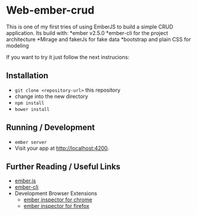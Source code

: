 # Web-ember-crud

This is one of my first tries of using EmberJS to build a simple CRUD application.
Its build with:
	*ember v2.5.0 
	*ember-cli for the project architecture
	*Mirage and fakerJs for fake data
	*bootstrap and plain CSS for modeling


If you want to try it just follow the next instrucions:

## Installation

* `git clone <repository-url>` this repository
* change into the new directory
* `npm install`
* `bower install`

## Running / Development

* `ember server`
* Visit your app at [http://localhost:4200](http://localhost:4200).

## Further Reading / Useful Links

* [ember.js](http://emberjs.com/)
* [ember-cli](http://ember-cli.com/)
* Development Browser Extensions
  * [ember inspector for chrome](https://chrome.google.com/webstore/detail/ember-inspector/bmdblncegkenkacieihfhpjfppoconhi)
  * [ember inspector for firefox](https://addons.mozilla.org/en-US/firefox/addon/ember-inspector/)

